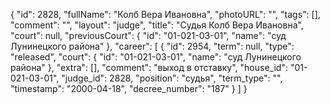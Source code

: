 {
    "id": 2828,
    "fullName": "Колб Вера Ивановна",
    "photoURL": "",
    "tags": [],
    "comment": "",
    "layout": "judge",
    "title": "Судья Колб Вера Ивановна",
    "court": null,
    "previousCourt": {
        "id": "01-021-03-01",
        "name": "суд Лунинецкого района"
    },
    "career": [
        {
            "id": 2954,
            "term": null,
            "type": "released",
            "court": {
                "id": "01-021-03-01",
                "name": "суд Лунинецкого района"
            },
            "extra": [],
            "comment": "выход в отставку",
            "house_id": "01-021-03-01",
            "judge_id": 2828,
            "position": "судья",
            "term_type": "",
            "timestamp": "2000-04-18",
            "decree_number": "187"
        }
    ]
}